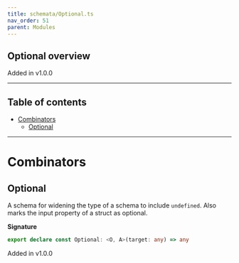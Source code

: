 ```yaml
---
title: schemata/Optional.ts
nav_order: 51
parent: Modules
---
```


## Optional overview

Added in v1.0.0

---

<h2 class="text-delta">Table of contents</h2>

- [Combinators](#combinators)
  - [Optional](#optional)

---

# Combinators

## Optional

A schema for widening the type of a schema to include `undefined`. Also marks the input
property of a struct as optional.

**Signature**

```ts
export declare const Optional: <O, A>(target: any) => any
```

Added in v1.0.0
